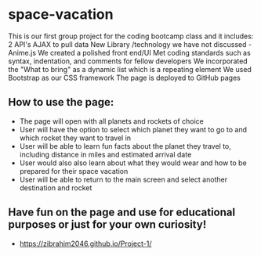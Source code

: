 # space-vacation

This is our first group project for the coding bootcamp class and it includes:
2 API's
AJAX to pull data
New Library /technology we have not discussed - Anime.js
We created a polished front end/UI
Met coding standards such as syntax, indentation, and comments for fellow developers
We incorporated the "What to bring" as a dynamic list which is a repeating element
We used Bootstrap as our CSS framework
The page is deployed to GitHub pages

## How to use the page:

* The page will open with all planets and rockets of choice
* User will have the option to select which planet they want to go to and which rocket they want to travel in
* User will be able to learn fun facts about the planet they travel to, including distance in miles and estimated arrival date
* User would also also learn about what they would wear and how to be prepared for their space vacation
* User will be able to return to the main screen and select another destination and rocket

## Have fun on the page and use for educational purposes or just for your own curiosity!
* https://zibrahim2046.github.io/Project-1/